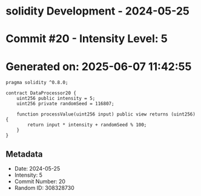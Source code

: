 ﻿# solidity Development - 2024-05-25
# Commit #20 - Intensity Level: 5
# Generated on: 2025-06-07 11:42:55
```solidity
pragma solidity ^0.8.0;

contract DataProcessor20 {
    uint256 public intensity = 5;
    uint256 private randomSeed = 116807;

    function processValue(uint256 input) public view returns (uint256) {
        return input * intensity + randomSeed % 100;
    }
}
```
## Metadata
- Date: 2024-05-25
- Intensity: 5
- Commit Number: 20
- Random ID: 308328730
